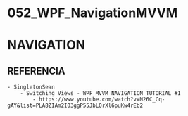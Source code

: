 # 052_WPF_NavigationMVVM

# NAVIGATION

## REFERENCIA
	- SingletonSean
		- Switching Views - WPF MVVM NAVIGATION TUTORIAL #1
			- https://www.youtube.com/watch?v=N26C_Cq-gAY&list=PLA8ZIAm2I03ggP55JbLOrXl6puKw4rEb2
